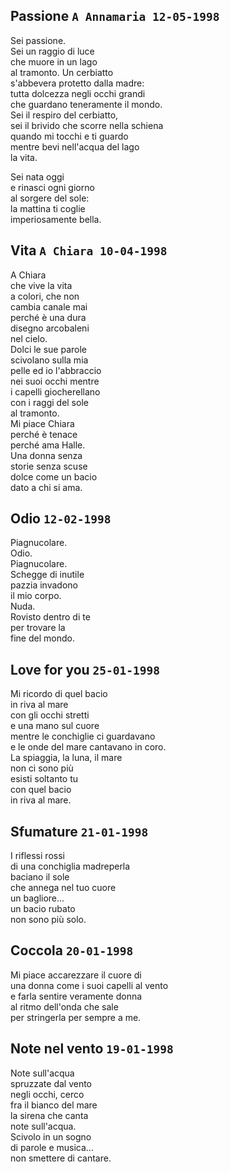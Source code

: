## Passione `A Annamaria 12-05-1998`  
  
Sei passione.  
Sei un raggio di luce  
che muore in un lago  
al tramonto. Un cerbiatto  
s'abbevera protetto dalla madre:  
tutta dolcezza negli occhi grandi  
che guardano teneramente il mondo.  
Sei il respiro del cerbiatto,  
sei il brivido che scorre nella schiena  
quando mi tocchi e ti guardo  
mentre bevi nell'acqua del lago  
la vita.  
  
Sei nata oggi  
e rinasci ogni giorno  
al sorgere del sole:  
la mattina ti coglie  
imperiosamente bella.  
  
## Vita `A Chiara 10-04-1998`  
  
A Chiara  
che vive la vita  
a colori, che non  
cambia canale mai  
perch&eacute; &egrave; una dura  
disegno arcobaleni  
nel cielo.  
Dolci le sue parole  
scivolano sulla mia  
pelle ed io l'abbraccio  
nei suoi occhi mentre  
i capelli giocherellano  
con i raggi del sole  
al tramonto.  
Mi piace Chiara  
perch&eacute; &egrave; tenace  
perch&eacute; ama Halle.  
Una donna senza  
storie senza scuse  
dolce come un bacio  
dato a chi si ama.  
  
## Odio `12-02-1998`  
  
Piagnucolare.  
Odio.  
Piagnucolare.  
Schegge di inutile  
pazzia invadono  
il mio corpo.  
Nuda.  
Rovisto dentro di te  
per trovare la  
fine del mondo.  
  
## Love for you `25-01-1998`  
  
Mi ricordo di quel bacio  
in riva al mare  
con gli occhi stretti  
e una mano sul cuore  
mentre le conchiglie ci guardavano  
e le onde del mare cantavano in coro.  
La spiaggia, la luna, il mare  
non ci sono pi&ugrave;  
esisti soltanto tu  
con quel bacio  
in riva al mare.  
  
## Sfumature `21-01-1998`  
  
I riflessi rossi  
di una conchiglia madreperla  
baciano il sole  
che annega nel tuo cuore  
un bagliore...  
un bacio rubato  
non sono pi&ugrave; solo.  
  
## Coccola `20-01-1998`  
  
Mi piace accarezzare il cuore di  
una donna come i suoi capelli al vento  
e farla sentire veramente donna  
al ritmo dell'onda che sale  
per stringerla per sempre a me.  
  
## Note nel vento `19-01-1998`  
  
Note sull'acqua  
spruzzate dal vento  
negli occhi, cerco  
fra il bianco del mare  
la sirena che canta  
note sull'acqua.  
Scivolo in un sogno  
di parole e musica...  
non smettere di cantare.  
